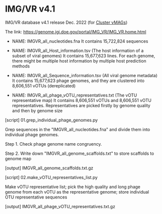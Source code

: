 # IMG/VR v4.1

IMG/VR database v4.1 release Dec. 2022  (for [Cluster vMAGs](https://github.com/AnantharamanLab/TYMEFLIES_Viral/tree/main/Cluster_vMAGs))

The link: https://genome.jgi.doe.gov/portal/IMG_VR/IMG_VR.home.html

- NAME: IMGVR_all_nucleotides.fna
It contains 15,722,824 sequences

- NAME: IMGVR_all_Host_information.tsv (The host information of a subset of viral genomes)
It contains 15,677,623 lines. For each genome, there might be multiple host information by multiple host prediction methods

- NAME: IMGVR_all_Sequence_information.tsv (All viral genome metadata)
It contains 15,677,623 phage genomes, and they are clustered into 8,606,551 vOTUs (dereplicated)

- NAME: IMGVR_all_phage_vOTU_representatives.txt (The vOTU representative map)
  It contains 8,606,551 vOTUs and 8,606,551 vOTU representatives. Representatives are picked firstly by genome quality and then by genome size

  

[script] 01.grep_individual_phage_genomes.py

Grep sequences in the "IMGVR_all_nucleotides.fna" and divide them into individual phage genomes.

Step 1. Check phage genome name congruency.

Step 2. Write down "IMGVR_all_genome_scaffolds.txt" to store scaffolds to genome map

[output] IMGVR_all_genome_scaffolds.txt.gz



[script] 02.make_vOTU_representatives_list.py

Make vOTU representative list; pick the high quality and long phage genome from each vOTU as the representative genome; store individual OTU representative sequences

[output] IMGVR_all_phage_vOTU_representatives.txt.gz









